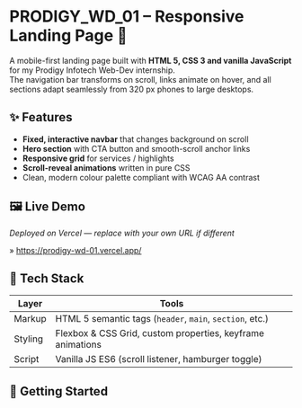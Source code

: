 # PRODIGY_WD_01 – Responsive Landing Page 🚀

A mobile-first landing page built with **HTML 5, CSS 3 and vanilla JavaScript** for my Prodigy Infotech Web-Dev internship.  
The navigation bar transforms on scroll, links animate on hover, and all sections adapt seamlessly from 320 px phones to large desktops.

## ✨ Features
- **Fixed, interactive navbar** that changes background on scroll
- **Hero section** with CTA button and smooth-scroll anchor links
- **Responsive grid** for services / highlights
- **Scroll-reveal animations** written in pure CSS
- Clean, modern colour palette compliant with WCAG AA contrast

## 🖼️ Live Demo
_Deployed on Vercel — replace with your own URL if different_

» https://prodigy-wd-01.vercel.app/

## 🔧 Tech Stack
| Layer   | Tools |
|---------|-------|
| Markup  | HTML 5 semantic tags (`header`, `main`, `section`, etc.) |
| Styling | Flexbox & CSS Grid, custom properties, keyframe animations |
| Script  | Vanilla JS ES6 (scroll listener, hamburger toggle) |

## 📂 Getting Started

